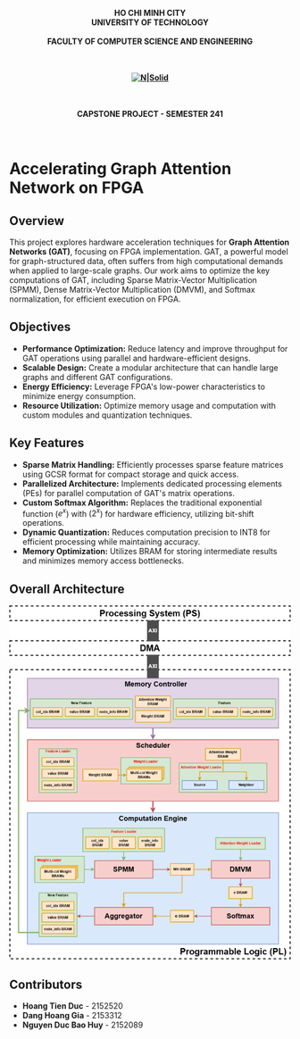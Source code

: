 <strong><div align="center">
HO CHI MINH CITY  
UNIVERSITY OF TECHNOLOGY  
<br />
FACULTY OF COMPUTER SCIENCE AND ENGINEERING  
<br />
<br />

[![N|Solid](https://upload.wikimedia.org/wikipedia/commons/thumb/d/de/HCMUT_official_logo.png/238px-HCMUT_official_logo.png)](https://hcmut.edu.vn/)  
<br /></strong>
<br />

**CAPSTONE PROJECT - SEMESTER 241**  
<br/>
<br/>

</div>

# Accelerating Graph Attention Network on FPGA

## Overview

This project explores hardware acceleration techniques for **Graph Attention Networks (GAT)**, focusing on FPGA implementation. GAT, a powerful model for graph-structured data, often suffers from high computational demands when applied to large-scale graphs. Our work aims to optimize the key computations of GAT, including Sparse Matrix-Vector Multiplication (SPMM), Dense Matrix-Vector Multiplication (DMVM), and Softmax normalization, for efficient execution on FPGA.

## Objectives

- **Performance Optimization:** Reduce latency and improve throughput for GAT operations using parallel and hardware-efficient designs.  
- **Scalable Design:** Create a modular architecture that can handle large graphs and different GAT configurations.  
- **Energy Efficiency:** Leverage FPGA's low-power characteristics to minimize energy consumption.  
- **Resource Utilization:** Optimize memory usage and computation with custom modules and quantization techniques.  

## Key Features

- **Sparse Matrix Handling:** Efficiently processes sparse feature matrices using GCSR format for compact storage and quick access.  
- **Parallelized Architecture:** Implements dedicated processing elements (PEs) for parallel computation of GAT's matrix operations.  
- **Custom Softmax Algorithm:** Replaces the traditional exponential function \($e^x$\) with \($2^x$\) for hardware efficiency, utilizing bit-shift operations.  
- **Dynamic Quantization:** Reduces computation precision to INT8 for efficient processing while maintaining accuracy.  
- **Memory Optimization:** Utilizes BRAM for storing intermediate results and minimizes memory access bottlenecks.  

## Overall Architecture
![Alt text](docs/images/overall.png)

## Contributors

- **Hoang Tien Duc** - 2152520  
- **Dang Hoang Gia** - 2153312  
- **Nguyen Duc Bao Huy** - 2152089  


